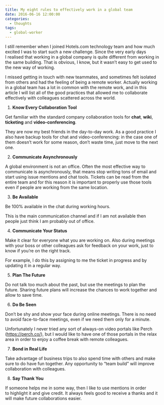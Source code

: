 ```yaml
---
title: My eight rules to effectively work in a global team
date: 2016-06-16 12:00:00
categories:
  - thoughts
tags:
  - global-worker
---
```

I still remember when I joined Hotels.com technology team and how much excited I was to start such a new challenge. Since the very early days I realised that working in a global company is quite different from working in the same building. That is obvious, I know, but it wasn’t easy to get used to the new way of working.

I missed getting in touch with new teammates, and sometimes felt isolated from others and had the feeling of being a remote worker. Actually working in a global team has a lot in common with the remote work, and in this article I will list all of the good practices that allowed me to collaborate effectively with colleagues scattered across the world.

<!--more-->

  1.  **Know Every Collaboration Tool**

Get familiar with the standard company collaboration tools for **chat**, **wiki**, **ticketing** and **video-conferencing**.

They are now my best friends in the day-to-day work. As a good practice I also have backup tools for chat and video-conferencing: in the case one of them doesn&#8217;t work for some reason, don&#8217;t waste time, just move to the next one.

<ol start="2">
  <li>
    <strong> Communicate Asynchronously</strong>
  </li>
</ol>

A global environment is not an office. Often the most effective way to communicate is asynchronously, that means stop writing tons of email and start using issue mentions and chat tools. Tickets can be read from the entire team and for this reason it is important to properly use those tools even if people are working from the same location.

<ol start="3">
  <li>
    <strong> Be Available</strong>
  </li>
</ol>

Be 100% available in the chat during working hours.

This is the main communication channel and if I am not available then people just think I am probably out of office.

<ol start="4">
  <li>
    <strong> Communicate Your Status</strong>
  </li>
</ol>

Make it clear for everyone what you are working on. Also during meetings with your boss or other colleagues ask for feedback on your work, just to know if you&#8217;re on the right track.

For example, I do this by assigning to me the ticket in progress and by updating it in a regular way.

<ol start="5">
  <li>
    <strong> Plan The Future</strong>
  </li>
</ol>

Do not talk too much about the past, but use the meetings to plan the future. Sharing future plans will increase the chances to work together and allow to save time.

<ol start="6">
  <li>
    <strong> Do Be Seen</strong>
  </li>
</ol>

Don’t be shy and show your face during online meetings. There is no need to avoid face-to-face meetings, even if we need them only for a minute.

Unfortunately I never tried any sort of always-on video portals like Perch (<https://perch.co/>), but I would like to have one of those portals in the relax area in order to enjoy a coffee break with remote colleagues.

<ol start="7">
  <li>
    <strong> Bond in Real Life</strong>
  </li>
</ol>

Take advantage of business trips to also spend time with others and make sure to do have fun together. Any opportunity to &#8220;team build” will improve collaboration with colleagues.

<ol start="8">
  <li>
    <strong> Say Thank You</strong>
  </li>
</ol>

If someone helps me in some way, then I like to use mentions in order to highlight it and give credit. It always feels good to receive a thanks and it will make future collaborations easier.
